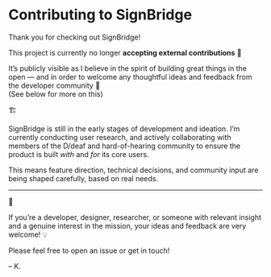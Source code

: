 # Contributing to SignBridge

Thank you for checking out SignBridge!

This project is currently no longer **accepting external contributions** 🚧

It’s publicly visible as I believe in the spirit of building great things in the open — and in order to welcome any thoughtful ideas and feedback from the developer community 🎨  
(See below for more on this)

🏗️

SignBridge is still in the early stages of development and ideation. I’m currently conducting user research, and actively collaborating with members of the D/deaf and hard-of-hearing community to ensure the product is built _with_ and _for_ its core users.

This means feature direction, technical decisions, and community input are being shaped carefully, based on real needs.

---

👥

If you’re a developer, designer, researcher, or someone with relevant insight and a genuine interest in the mission, your ideas and feedback are very welcome! 💡

Please feel free to open an issue or get in touch!

– K.
